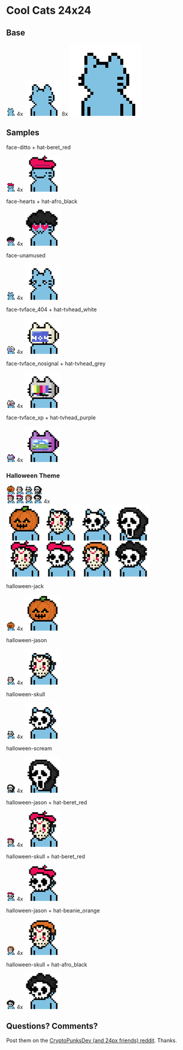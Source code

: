 # Cool Cats 24x24


## Base

![](i/base.png)
4x ![](i/base@4x.png)
8x ![](i/base@8x.png)


## Samples


face-ditto + hat-beret_red

![](i/coolcat1.png)
4x ![](i/coolcat1@4x.png)



face-hearts + hat-afro_black

![](i/coolcat2.png)
4x ![](i/coolcat2@4x.png)


face-unamused

![](i/coolcat3.png)
4x ![](i/coolcat3@4x.png)


face-tvface_404 + hat-tvhead_white

![](i/tvhead_404-white.png)
4x ![](i/tvhead_404-white@4x.png)


face-tvface_nosignal + hat-tvhead_grey

![](i/tvhead_nosignal-grey.png)
4x ![](i/tvhead_nosignal-grey@4x.png)


face-tvface_xp + hat-tvhead_purple

![](i/tvhead_xp-purple.png)
4x ![](i/tvhead_xp-purple@4x.png)




### Halloween Theme

![](i/halloween.png)
4x ![](i/halloween@4x.png)




halloween-jack

![](i/halloween1.png)
4x ![](i/halloween1@4x.png)


halloween-jason

![](i/halloween2.png)
4x ![](i/halloween2@4x.png)


halloween-skull

![](i/halloween3.png)
4x ![](i/halloween3@4x.png)


halloween-scream

![](i/halloween4.png)
4x ![](i/halloween4@4x.png)


halloween-jason + hat-beret_red

![](i/halloween5.png)
4x ![](i/halloween5@4x.png)


halloween-skull + hat-beret_red

![](i/halloween6.png)
4x ![](i/halloween6@4x.png)


halloween-jason + hat-beanie_orange

![](i/halloween7.png)
4x ![](i/halloween7@4x.png)


halloween-skull + hat-afro_black

![](i/halloween8.png)
4x ![](i/halloween8@4x.png)




## Questions? Comments?

Post them on the [CryptoPunksDev (and 24px friends) reddit](https://old.reddit.com/r/CryptoPunksDev). Thanks.


